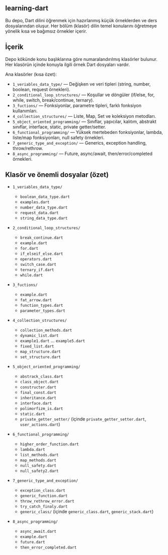 ## learning-dart

Bu depo, Dart dilini öğrenmek için hazırlanmış küçük örneklerden ve ders dosyalarından oluşur. Her bölüm (klasör) dilin temel konularını öğretmeye yönelik kısa ve bağımsız örnekler içerir.

## İçerik

Depo kökünde konu başlıklarına göre numaralandırılmış klasörler bulunur. Her klasörün içinde konuyla ilgili örnek Dart dosyaları vardır.

Ana klasörler (kısa özet):

- `1_veriables_data_type/` — Değişken ve veri tipleri (string, number, boolean, request örnekleri).
- `2_conditional_loop_structures/` — Koşullar ve döngüler (if/else, for, while, switch, break/continue, ternary).
- `3_fuctions/` — Fonksiyonlar, parametre tipleri, farklı fonksiyon kullanımları.
- `4_collection_structures/` — Liste, Map, Set ve koleksiyon metodları.
- `5_object_oriented_programming/` — Sınıflar, yapıcılar, kalıtım, abstrakt sınıflar, interface, static, private getter/setter.
- `6_functional_programming/` — Yüksek mertebeden fonksiyonlar, lambda, liste/map fonksiyonları, null safety örnekleri.
- `7_generic_type_and_exception/` — Generics, exception handling, throw/rethrow.
- `8_async_programming/` — Future, async/await, then/error/completed örnekleri.

## Klasör ve önemli dosyalar (özet)

- `1_veriables_data_type/`
  - `boolean_data_type.dart`
  - `examples.dart`
  - `number_data_type.dart`
  - `request_data.dart`
  - `string_data_type.dart`

- `2_conditional_loop_structures/`
  - `break_continue.dart`
  - `example.dart`
  - `for.dart`
  - `if_elseif_else.dart`
  - `operators.dart`
  - `switch_case.dart`
  - `ternary_if.dart`
  - `while.dart`

- `3_fuctions/`
  - `example.dart`
  - `fat_arrow.dart`
  - `function_types.dart`
  - `parameter_types.dart`

- `4_collection_structures/`
  - `collection_methods.dart`
  - `dynamic_list.dart`
  - `example1.dart` ... `example5.dart`
  - `fixed_list.dart`
  - `map_structure.dart`
  - `set_structure.dart`

- `5_object_oriented_programming/`
  - `abstrack_class.dart`
  - `class_object.dart`
  - `constructer.dart`
  - `final_const.dart`
  - `inheritance.dart`
  - `interface.dart`
  - `polimorfizm_is.dart`
  - `static.dart`
  - `private_getter_setter/` (içinde `private_getter_setter.dart`, `user_actions.dart`)

- `6_functional_programming/`
  - `higher_order_function.dart`
  - `lambda.dart`
  - `list_methods.dart`
  - `map_methods.dart`
  - `null_safety.dart`
  - `null_safety2.dart`

- `7_generic_type_and_exception/`
  - `exception_class.dart`
  - `generic_function.dart`
  - `throw_rethrow_error.dart`
  - `try_catch_finaly.dart`
  - `generic_class/` (içinde `generic_class.dart`, `generic_stack.dart`)

- `8_async_programming/`
  - `async_await.dart`
  - `example.dart`
  - `future.dart`
  - `then_error_completed.dart`
